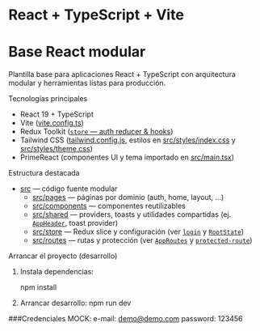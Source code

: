 # React + TypeScript + Vite

# Base React modular

Plantilla base para aplicaciones React + TypeScript con arquitectura modular y herramientas listas para producción.

Tecnologías principales

- React 19 + TypeScript
- Vite ([vite.config.ts](vite.config.ts))
- Redux Toolkit ([`store` — auth reducer & hooks](src/store/auth-reducer.tsx))
- Tailwind CSS ([tailwind.config.js](tailwind.config.js), estilos en [src/styles/index.css](src/styles/index.css) y [src/styles/theme.css](src/styles/theme.css))
- PrimeReact (componentes UI y tema importado en [src/main.tsx](src/main.tsx))

Estructura destacada

- [src](src/) — código fuente modular
  - [src/pages](src/pages) — páginas por dominio (auth, home, layout, ...)
  - [src/components](src/components) — componentes reutilizables
  - [src/shared](src/shared) — providers, toasts y utilidades compartidas (ej. [`AppHeader`](src/shared/header-shared/header.tsx), toast provider)
  - [src/store](src/store) — Redux slice y configuración (ver [`login`](src/store/auth-silce.tsx) y [`RootState`](src/store/auth-reducer.tsx))
  - [src/routes](src/routes) — rutas y protección (ver [`AppRoutes`](src/routes/App-routes.tsx) y [`protected-route`](src/routes/protected-route.tsx))

Arrancar el proyecto (desarrollo)

1. Instala dependencias:

   npm install

2. Arrancar desarrollo:
   npm run dev

###Credenciales MOCK:
e-mail: demo@demo.com
password: 123456
